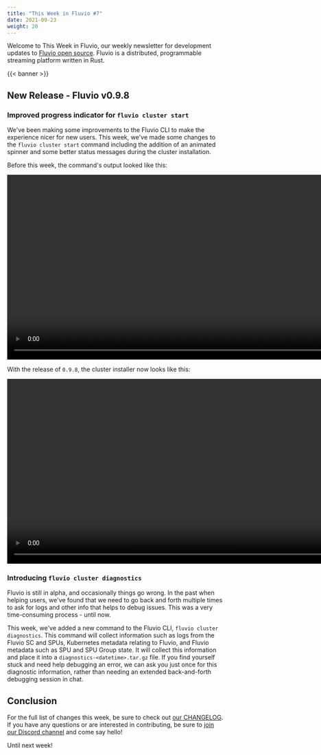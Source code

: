 ```yaml
---
title: "This Week in Fluvio #7"
date: 2021-09-23
weight: 20
---
```


Welcome to This Week in Fluvio, our weekly newsletter
for development updates to [Fluvio open source]. Fluvio is a distributed,
programmable streaming platform written in Rust.

{{< banner >}}

## New Release - Fluvio v0.9.8

### Improved progress indicator for `fluvio cluster start`

We've been making some improvements to the Fluvio CLI to make the experience nicer
for new users. This week, we've made some changes to the `fluvio cluster start` command
including the addition of an animated spinner and some better status messages during
the cluster installation.

Before this week, the command's output looked like this:

<video controls width="860px" title="The old command used plain print statements and no spinner">
  <source src="/news/images/0007/fluvio-cluster-start-old.mov">
</video>

With the release of `0.9.8`, the cluster installer now looks like this:

<video controls width="860px" title="The new command uses emojis, bold print, and an animated spinner">
  <source src="/news/images/0007/fluvio-cluster-start.mov">
</video>

### Introducing `fluvio cluster diagnostics`

Fluvio is still in alpha, and occasionally things go wrong. In the past when helping users,
we've found that we need to go back and forth multiple times to ask for logs and other
info that helps to debug issues. This was a very time-consuming process - until now.

This week, we've added a new command to the Fluvio CLI, `fluvio cluster diagnostics`. This
command will collect information such as logs from the Fluvio SC and SPUs, Kubernetes
metadata relating to Fluvio, and Fluvio metadata such as SPU and SPU Group state. It will
collect this information and place it into a `diagnostics-<datetime>.tar.gz` file. If you
find yourself stuck and need help debugging an error, we can ask you just once for this
diagnostic information, rather than needing an extended back-and-forth debugging session
in chat.

## Conclusion

For the full list of changes this week, be sure to check out [our CHANGELOG]. If you have any
questions or are interested in contributing, be sure to [join our Discord channel] and
come say hello!

Until next week!

[Fluvio open source]: https://github.com/infinyon/fluvio
[wasmtime API since 0.28]: https://github.com/alexcrichton/rfcs-2/blob/new-api/accepted/new-api.md
[our CHANGELOG]: https://github.com/infinyon/fluvio/blob/master/CHANGELOG.md
[join our Discord channel]: https://discordapp.com/invite/bBG2dTz
